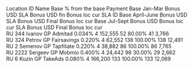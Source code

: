 Location	ID	Name	Base	% from the base	Payment 	Base Jan-Mar	Bonus USD	SLA	Bonus USD fin	Bonus loc cur	SLA ID	Base April-June	Bonus USD 		SLA	Bonus USD Final	Bonus loc cur	Base Jul-Sept	Bonus USD 	Bonus loc cur	SLA	Bonus USD Final	Bonus loc cur		
RU	344	Ivanov	GP Admitad	0.034%	4	152,555	52	80.00%	41	3,766															
RU	324	Petrov	GP Fairsavings	0.220%	4	62,552	138	100.00%	138	12,491															
RU	2	Semenov	GP Tapfiliate	0.220%	4	38,882	86	100.00%	86	7,765															
RU	2222	Sergeev	GP Mobmio 	0.400%	4	24,442	98	30.00%	29	2,662															
RU	6	Kuzin	GP TakeAds	0.080%	4	166,200	133	100.00%	133	12,069															